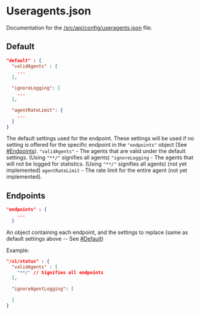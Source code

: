 # Useragents.json

Documentation for the [/src/api/config/useragents.json](/src/api/config/useragents.json) file.

## Default
```json
"default" : {
  "validAgents" : [
    ...
  ],

  "ignoreLogging": [
    ...
  ],

  "agentRateLimit": {
    ...
  }
}
```

The default settings used for the endpoint. These settings will be used if no setting is offered for the specific endpoint in the ``"endpoints"`` object (See [\#Endpoints](#endpoints)).
``"validAgents"`` - The agents that are valid under the default settings. (Using ``"**/"`` signifies all agents) 
``"ignoreLogging`` - The agents that will not be logged for statistics. (Using ``"**/"`` signifies all agents) (not yet implemented)
``agentRateLimit`` - The rate limit for the entire agent (not yet implemented).

## Endpoints 
```json
"endpoints" : {
    ...
  }
```

An object containing each endpoint, and the settings to replace (same as default settings above -- See [\#Default](#default))

Example:
```json
"/v1/status" : {
  "validAgents" : [
    "**/" // Signifies all endpoints
  ],

  "ignoreAgentLogging": [
    
  ]
}
```